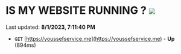# IS MY WEBSITE RUNNING ? [![](https://img.shields.io/static/v1?label=Sponsor&message=%E2%9D%A4&logo=GitHub&color=%23fe8e86)](https://github.com/sponsors/<username>)

Last updated: **8/1/2023, 7:11:40 PM**

- `GET` [https://youssefservice.me](https://youssefservice.me) - **Up** (894ms)

